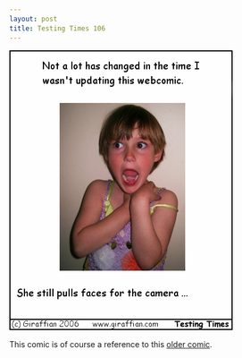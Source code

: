 ```yaml
---
layout: post
title: Testing Times 106
---
```

<img src="/images/tt0106.png">

This comic is of course a reference to this <a href="/2003/10/01/tt0075.html">older comic</a>. 